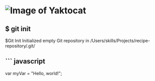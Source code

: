 # ![Image of Yaktocat](https://octodex.github.com/images/yaktocat.png)
## $ git init
$Git Init
Initialized empty Git repository in /Users/skills/Projects/recipe-repository/.git/
## ``` javascript
var myVar = "Hello, world!";
```
